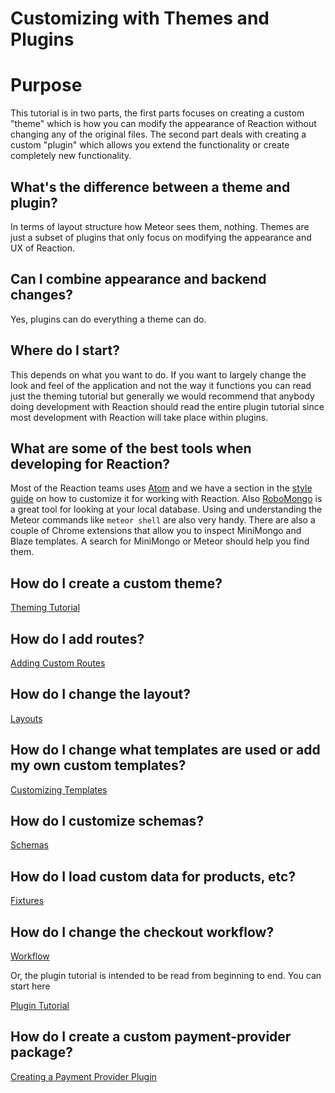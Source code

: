 # Customizing with Themes and Plugins

# Purpose

This tutorial is in two parts, the first parts focuses on creating a custom "theme" which is how you can modify
the appearance of Reaction without changing any of the original files. The second part deals with creating a custom
"plugin" which allows you extend the functionality or create completely new functionality.

## What's the difference between a theme and plugin?

In terms of layout structure how Meteor sees them, nothing. Themes are just a subset of plugins that only focus on
modifying the appearance and UX of Reaction.

## Can I combine appearance and backend changes?

Yes, plugins can do everything a theme can do.

## Where do I start?

This depends on what you want to do. If you want to largely change the look and feel of the application and not the way
it functions you can read just the theming tutorial but generally we would recommend that anybody doing development
with Reaction should read the entire plugin tutorial since most development with Reaction will take place within plugins.

## What are some of the best tools when developing for Reaction?

Most of the Reaction teams uses [Atom](https://atom.io/) and we have a section in the [style guide](/developer/styleguide.md)
on how to customize it for working with Reaction. Also [RoboMongo](https://robomongo.org/) is a great tool for looking at
your local database. Using and understanding the Meteor commands like `meteor shell` are also very handy. There are also
a couple of Chrome extensions that allow you to inspect MiniMongo and Blaze templates. A search for MiniMongo or Meteor
should help you find them.

## How do I create a custom theme?

[Theming Tutorial](/developer/tutorial/creating-a-theme.md)

## How do I add routes?

[Adding Custom Routes](/developer/tutorial/plugin-routes-6.md)

## How do I change the layout?

[Layouts](/developer/tutorial/plugin-layouts-3.md)

## How do I change what templates are used or add my own custom templates?

[Customizing Templates](/developer/tutorial/plugin-customizing-templates-4.md)

## How do I customize schemas?

[Schemas](/developer/tutorial/plugin-schemas-8.md)

## How do I load custom data for products, etc?

[Fixtures](/developer/tutorial/plugin-fixtures-5.md)

## How do I change the checkout workflow?

[Workflow](/developer/tutorial/plugin-workflow-7.md)

Or, the plugin tutorial is intended to be read from beginning to end. You can start here

[Plugin Tutorial](/developer/tutorial/plugin-creating-2.md)

## How do I create a custom payment-provider package?

[Creating a Payment Provider Plugin](/developer/tutorial/creating-a-payment-provider-plugin.md)
